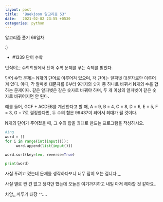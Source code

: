 ```yaml
---
layout: post
title:  "Baekjoon 알고리즘 53"
date:   2021-02-02 23:55 +0530
categories: python
---
```


알고리즘 풀기 66일차


:)


- #1339     단어 수학

민식이는 수학학원에서 단어 수학 문제를 푸는 숙제를 받았다.

단어 수학 문제는 N개의 단어로 이루어져 있으며, 각 단어는 알파벳 대문자로만 이루어져 있다. 이때, 각 알파벳 대문자를 0부터 9까지의 숫자 중 하나로 바꿔서 N개의 수를 합하는 문제이다. 같은 알파벳은 같은 숫자로 바꿔야 하며, 두 개 이상의 알파벳이 같은 숫자로 바뀌어지면 안 된다.

예를 들어, GCF + ACDEB를 계산한다고 할 때, A = 9, B = 4, C = 8, D = 6, E = 5, F = 3, G = 7로 결정한다면, 두 수의 합은 99437이 되어서 최대가 될 것이다.

N개의 단어가 주어졌을 때, 그 수의 합을 최대로 만드는 프로그램을 작성하시오.

```python
#ing
word = []
for i in range(int(input())):
     word.append(list(input()))

word.sort(key=len, reverse=True)

print(word)

```

사실 푸려고 켰는데 문제를 생각하다보니 너무 잠이 오는 겁니다,,,,

사실 별로 짠 건 없고 생각만 했는데 오늘은 여기까지하고 내일 마저 해야할 것 같아요..

차암,,,미루기 대장 ^^....